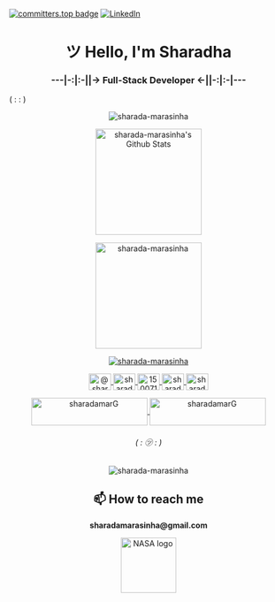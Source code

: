 [![committers.top badge](https://user-badge.committers.top/sri_lanka/sharada-marasinha.svg)](https://user-badge.committers.top/sri_lanka/sharada-marasinha)
[![LinkedIn](https://img.shields.io/badge/LinkedIn-Profile-blue?logo=linkedin&style=flat)](https://www.linkedin.com/in/sharada-marasinha/)

<h1 align="center">ツ Hello, I'm Sharadha</h1>
<h3 align="center">---|-:|:-||-> Full-Stack Developer <-||-:|:-|---</h3>
<h7 align="center">( : : )</h7>

<p align="center">
  <img src="https://github-readme-streak-stats.herokuapp.com/?user=sharada-marasinha&theme=algolia" alt="sharada-marasinha" />
</p>
<p align="center">
  <a href="https://github.com/anuraghazra/github-readme-stats">
    <img alt="sharada-marasinha's Github Stats" src="https://github-readme-stats.vercel.app/api?username=sharada-marasinha&show_icons=true&count_private=true&theme=algolia" height="192px"/>
  </a>
</p>
<p align="center">
  <img src="https://github-readme-stats.vercel.app/api/top-langs?username=sharada-marasinha&langs_count=10&show_icons=true&locale=en&layout=compact&theme=algolia" alt="sharada-marasinha" height="192px"/>
</p>
<p align="center">
  <a href="https://github.com/ryo-ma/github-profile-trophy">
    <img src="https://github-profile-trophy.vercel.app/?username=sharada-marasinha&layout=compact&theme=algolia" alt="sharada-marasinha" />
  </a>
</p>

<p align="center">
  <a href="https://twitter.com/@sharadamarasin2" target="blank">
    <img align="center" src="https://raw.githubusercontent.com/rahuldkjain/github-profile-readme-generator/master/src/images/icons/Social/twitter.svg" alt="@sharadamarasin2" height="30" width="40" />
  </a>
  <a href="https://linkedin.com/in/sharada-marasinha-4a9758170" target="blank">
    <img align="center" src="https://raw.githubusercontent.com/rahuldkjain/github-profile-readme-generator/master/src/images/icons/Social/linked-in-alt.svg" alt="sharada-marasinha-4a9758170" height="30" width="40" />
  </a>
  <a href="https://stackoverflow.com/users/15007148" target="blank">
    <img align="center" src="https://raw.githubusercontent.com/rahuldkjain/github-profile-readme-generator/master/src/images/icons/Social/stack-overflow.svg" alt="15007148" height="30" width="40" />
  </a>
  <a href="https://fb.com/sharada.marasinha" target="blank">
    <img align="center" src="https://raw.githubusercontent.com/rahuldkjain/github-profile-readme-generator/master/src/images/icons/Social/facebook.svg" alt="sharada.marasinha" height="30" width="40" />
  </a>
  <a href="https://instagram.com/sharada marasinha" target="blank">
    <img align="center" src="https://raw.githubusercontent.com/rahuldkjain/github-profile-readme-generator/master/src/images/icons/Social/instagram.svg" alt="sharada marasinha" height="30" width="40" />
  </a>
</p>

<p align="center">
  <a href="https://www.buymeacoffee.com/sharadamarG">
    <img align="center" src="https://cdn.buymeacoffee.com/buttons/v2/default-yellow.png" height="50" width="210" alt="sharadamarG" />
  </a>
  <a href="https://ko-fi.com/sharadamarasinha">
    <img align="center" src="https://cdn.ko-fi.com/cdn/kofi3.png?v=3" height="50" width="210" alt="sharadamarG" />
  </a>
</p>

<h6 align="center">( : ㋡ : )</h6>

<p align="center">
  <img src="https://komarev.com/ghpvc/?username=sharada-marasinha" alt="sharada-marasinha" />
</p>

<h2 align="center">📫 How to reach me</h2>
<p align="center"><strong>sharadamarasinha@gmail.com</strong></p>

<p align="center">
  <a href="https://www.nasa.gov/" target="_blank">
    <img src="https://spaceandbeyondbox.com/wp-content/uploads/2021/02/1000px-NASA_Wormball_logo.svg.png" alt="NASA logo" width="100"/>
  </a>
</p>

